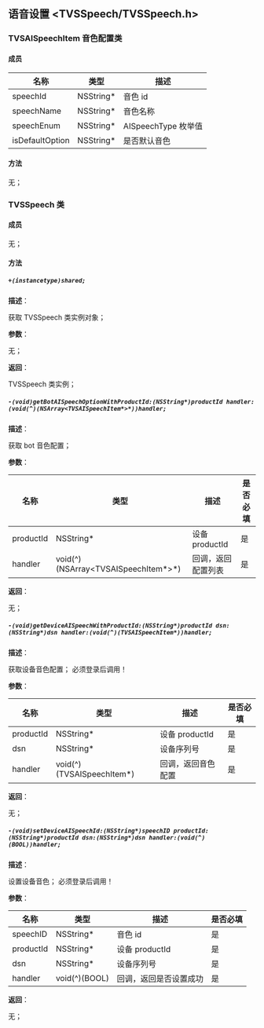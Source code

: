 ## 语音设置 <TVSSpeech/TVSSpeech.h>

### TVSAISpeechItem 音色配置类

#### 成员

| 名称 | 类型 | 描述 |
| ------ | ------ | ------ |
| speechId | NSString* | 音色 id |
| speechName | NSString* | 音色名称 |
| speechEnum | NSString* | AISpeechType 枚举值 |
| isDefaultOption | NSString* | 是否默认音色 |

#### 方法

  无；

### TVSSpeech 类

#### 成员

  无；

#### 方法

##### `+(instancetype)shared;`

  **描述**：

  获取 TVSSpeech 类实例对象；

  **参数**：

  无；

  **返回**：

  TVSSpeech 类实例；

##### `-(void)getBotAISpeechOptionWithProductId:(NSString*)productId handler:(void(^)(NSArray<TVSAISpeechItem*>*))handler;`

  **描述**：

  获取 bot 音色配置；

  **参数**：

  | 名称 | 类型 | 描述 | 是否必填 |
  | ------ | ------ | ------ | ------ |
  | productId | NSString* | 设备 productId | 是 |
  | handler | void(^)(NSArray<TVSAISpeechItem*>*) | 回调，返回配置列表 | 是 |

  **返回**：

  无；

##### `-(void)getDeviceAISpeechWithProductId:(NSString*)productId dsn:(NSString*)dsn handler:(void(^)(TVSAISpeechItem*))handler;`

  **描述**：

  获取设备音色配置；
  必须登录后调用！

  **参数**：

  | 名称 | 类型 | 描述 | 是否必填 |
  | ------ | ------ | ------ | ------ |
  | productId | NSString* | 设备 productId | 是 |
  | dsn | NSString* | 设备序列号 | 是 |
  | handler | void(^)(TVSAISpeechItem*) | 回调，返回音色配置 | 是 |

  **返回**：

  无；

##### `-(void)setDeviceAISpeechId:(NSString*)speechID productId:(NSString*)productId dsn:(NSString*)dsn handler:(void(^)(BOOL))handler;`
  **描述**：

  设置设备音色；
  必须登录后调用！

  **参数**：

  | 名称 | 类型 | 描述 | 是否必填 |
  | ------ | ------ | ------ | ------ |
  | speechID |  NSString* | 音色 id | 是 |
  | productId | NSString* | 设备 productId | 是 |
  | dsn | NSString* | 设备序列号 | 是 |
  | handler | void(^)(BOOL) | 回调，返回是否设置成功 | 是 |

  **返回**：

  无；
